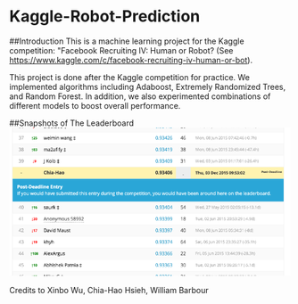 # Kaggle-Robot-Prediction

##Introduction
This is a machine learning project for the Kaggle competition: 
"Facebook Recruiting IV: Human or Robot?
(See https://www.kaggle.com/c/facebook-recruiting-iv-human-or-bot).

This project is done after the Kaggle competition for practice. 
We implemented algorithms including Adaboost, Extremely Randomized Trees, 
and Random Forest. In addition, we also experimented combinations 
of different models to boost overall performance.

##Snapshots of The Leaderboard
![Screenshot](predict-robot.png)


Credits to Xinbo Wu, Chia-Hao Hsieh, William Barbour